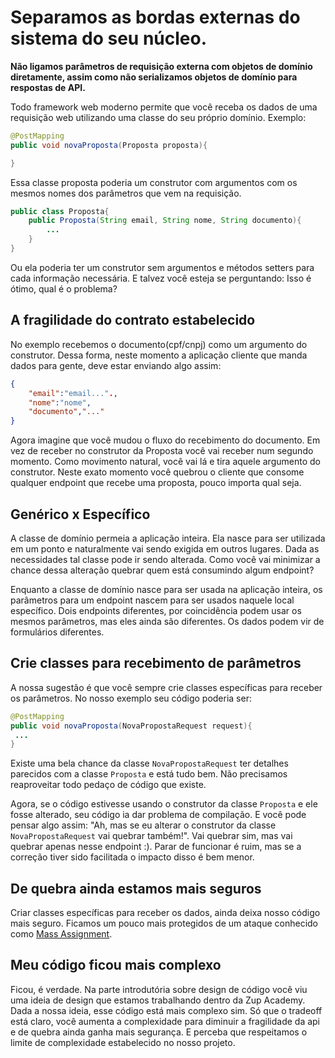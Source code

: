 # Separamos as bordas externas do sistema do seu núcleo. 

**Não ligamos parâmetros de requisição externa com objetos de domínio diretamente, assim como não serializamos objetos de domínio para respostas de API.**

Todo framework web moderno permite que você receba os dados de uma requisição web utilizando uma classe do seu próprio domínio. Exemplo:

```java
@PostMapping
public void novaProposta(Proposta proposta){

}
```
Essa classe proposta poderia um construtor com argumentos com os mesmos nomes dos parâmetros que vem na requisição.

```java
public class Proposta{
    public Proposta(String email, String nome, String documento){
        ...
    }
}
```

Ou ela poderia ter um construtor sem argumentos e métodos setters para cada informação necessária. E talvez você esteja se perguntando: Isso é ótimo, qual é o problema?

## A fragilidade do contrato estabelecido

No exemplo recebemos o documento(cpf/cnpj) como um argumento do construtor. Dessa forma, neste momento a aplicação cliente que manda dados para gente, deve estar enviando algo assim:

```json
{
    "email":"email...".,
    "nome":"nome",
    "documento","..."
}
```
Agora imagine que você mudou o fluxo do recebimento do documento. Em vez de receber no construtor da Proposta você vai receber num segundo momento. Como movimento natural, você vai lá e tira aquele argumento do construtor. Neste exato momento você quebrou o cliente que consome qualquer endpoint que recebe uma proposta, pouco importa qual seja. 

## Genérico x Específico

A classe de domínio permeia a aplicação inteira. Ela nasce para ser utilizada em um ponto e naturalmente vai sendo exigida em outros lugares. Dada as necessidades tal classe pode ir sendo alterada. Como você vai minimizar a chance dessa alteração quebrar quem está consumindo algum endpoint? 

Enquanto a classe de domínio nasce para ser usada na aplicação inteira, os parâmetros para um endpoint nascem para ser usados naquele local específico. Dois endpoints diferentes, por coincidência podem usar os mesmos parâmetros, mas eles ainda são diferentes. Os dados podem vir de formulários diferentes. 

## Crie classes para recebimento de parâmetros

A nossa sugestão é que você sempre crie classes específicas para receber os parâmetros. No nosso exemplo seu código poderia ser:

```java
@PostMapping
public void novaProposta(NovaPropostaRequest request){
 ...
}

```

Existe uma bela chance da classe ```NovaPropostaRequest``` ter detalhes parecidos com a classe ```Proposta``` e está tudo bem. Não precisamos reaproveitar todo pedaço de código que existe. 

Agora, se o código estivesse usando o construtor da classe ```Proposta``` e ele fosse alterado, seu código ia dar problema de compilação. E você pode pensar algo assim: "Ah, mas se eu alterar o construtor da classe ```NovaPropostaRequest``` vai quebrar também!". Vai quebrar sim, mas vai quebrar apenas nesse endpoint :). Parar de funcionar é ruim, mas se a correção tiver sido facilitada o impacto disso é bem menor. 

## De quebra ainda estamos mais seguros

Criar classes específicas para receber os dados, ainda deixa nosso código mais seguro. Ficamos um pouco mais protegidos de um ataque conhecido como [Mass Assignment](https://en.wikipedia.org/wiki/Mass_assignment_vulnerability). 

## Meu código ficou mais complexo

Ficou, é verdade. Na parte introdutória sobre design de código você viu uma ideia de design que estamos trabalhando dentro da Zup Academy. Dada a nossa ideia, esse código está mais complexo sim. Só que o tradeoff está claro, você aumenta a complexidade para diminuir a fragilidade da api e de quebra ainda ganha mais segurança. E perceba que respeitamos o limite de complexidade estabelecido no nosso projeto. 
